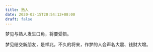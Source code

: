 ```yaml
---
title: 熟人
date: 2020-02-15T20:54:12+08:00
draft: false
---
```


梦见与熟人发生口角，将要受损。

梦见结交新朋友，是祥兆，不久的将来，作梦的人会声名大震、钱财大增。